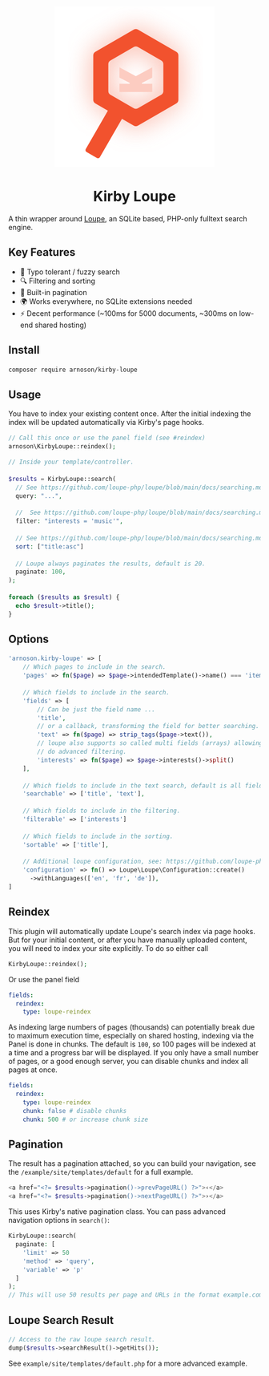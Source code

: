 <p align="center">
  <picture>
      <source media="(prefers-color-scheme: dark)" srcset="./.github/logo-dark.svg">
      <img src="./.github/logo-light.svg" alt="" />
  </picture>
</p>

<h1 align="center">Kirby Loupe</h1>

A thin wrapper around [Loupe](https://github.com/loupe-php/loupe/), an SQLite based, PHP-only fulltext search engine.

## Key Features

- 🎯 Typo tolerant / fuzzy search
- 🔍 Filtering and sorting
- 📄 Built-in pagination
- 🌍 Works everywhere, no SQLite extensions needed
- ⚡ Decent performance (~100ms for 5000 documents, ~300ms on low-end shared hosting)

## Install

```bash
composer require arnoson/kirby-loupe
```

## Usage

You have to index your existing content once. After the initial indexing the index will be updated automatically via Kirby's page hooks.

```php
// Call this once or use the panel field (see #reindex)
arnoson\KirbyLoupe::reindex();
```

```php
// Inside your template/controller.

$results = KirbyLoupe::search(
  // See https://github.com/loupe-php/loupe/blob/main/docs/searching.md#query
  query: "...",

  //  See https://github.com/loupe-php/loupe/blob/main/docs/searching.md#filter
  filter: "interests = 'music'",

  // See https://github.com/loupe-php/loupe/blob/main/docs/searching.md#sort
  sort: ["title:asc"]

  // Loupe always paginates the results, default is 20.
  paginate: 100,
);

foreach ($results as $result) {
  echo $result->title();
}
```

## Options

```php
'arnoson.kirby-loupe' => [
    // Which pages to include in the search.
    'pages' => fn($page) => $page->intendedTemplate()->name() === 'item',

    // Which fields to include in the search.
    'fields' => [
        // Can be just the field name ...
        'title',
        // or a callback, transforming the field for better searching.
        'text' => fn($page) => strip_tags($page->text()),
        // loupe also supports so called multi fields (arrays) allowing you to
        // do advanced filtering.
        'interests' => fn($page) => $page->interests()->split()
    ],

    // Which fields to include in the text search, default is all fields.
    'searchable' => ['title', 'text'],

    // Which fields to include in the filtering.
    'filterable' => ['interests']

    // Which fields to include in the sorting.
    'sortable' => ['title'],

    // Additional loupe configuration, see: https://github.com/loupe-php/loupe/blob/main/docs/configuration.md
    'configuration' => fn() => Loupe\Loupe\Configuration::create()
      ->withLanguages(['en', 'fr', 'de']),
]
```

## Reindex

This plugin will automatically update Loupe's search index via page hooks. But for your initial content, or after you have manually uploaded content, you will need to index your site explicitly. To do so either call

```php
KirbyLoupe::reindex();
```

Or use the panel field

```yaml
fields:
  reindex:
    type: loupe-reindex
```

As indexing large numbers of pages (thousands) can potentially break due to maximum execution time, especially on shared hosting, indexing via the Panel is done in chunks. The default is `100`, so 100 pages will be indexed at a time and a progress bar will be displayed. If you only have a small number of pages, or a good enough server, you can disable chunks and index all pages at once.

```yaml
fields:
  reindex:
    type: loupe-reindex
    chunk: false # disable chunks
    chunk: 500 # or increase chunk size
```

## Pagination

The result has a pagination attached, so you can build your navigation, see the `/example/site/templates/default` for a full example.

```php
<a href="<?= $results->pagination()->prevPageURL() ?>">‹</a>
<a href="<?= $results->pagination()->nextPageURL() ?>">›</a>
```

This uses Kirby's native pagination class. You can pass advanced navigation options in `search()`:

```php
KirbyLoupe::search(
  paginate: [
    'limit' => 50
    'method' => 'query',
    'variable' => 'p'
  ]
);
// This will use 50 results per page and URLs in the format example.com/?p=10
```

## Loupe Search Result

```php
// Access to the raw loupe search result.
dump($results->searchResult()->getHits());
```

See `example/site/templates/default.php` for a more advanced example.
